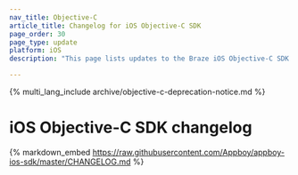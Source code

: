 ```yaml
---
nav_title: Objective-C
article_title: Changelog for iOS Objective-C SDK
page_order: 30
page_type: update
platform: iOS
description: "This page lists updates to the Braze iOS Objective-C SDK changelog."

---
```


{% multi_lang_include archive/objective-c-deprecation-notice.md %}

# iOS Objective-C SDK changelog

{% markdown_embed https://raw.githubusercontent.com/Appboy/appboy-ios-sdk/master/CHANGELOG.md %}
